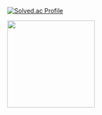 [![Solved.ac Profile](http://mazassumnida.wtf/api/v2/generate_badge?boj=window3357)](https://solved.ac/window3357/)

<img id="iroha" src="https://github.com/user-attachments/assets/996290f2-6222-42fd-b2e3-00f880b06d82" width="200" height="200"/>
